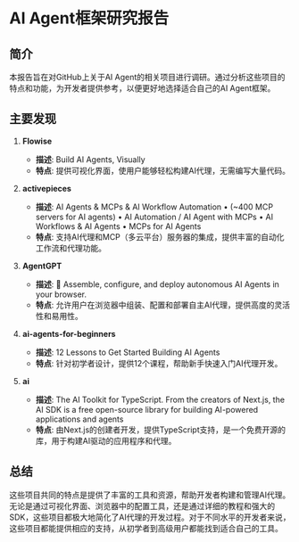 # AI Agent框架研究报告

## 简介
本报告旨在对GitHub上关于AI Agent的相关项目进行调研。通过分析这些项目的特点和功能，为开发者提供参考，以便更好地选择适合自己的AI Agent框架。

## 主要发现

1. **Flowise**
   - **描述**: Build AI Agents, Visually
   - **特点**: 提供可视化界面，使用户能够轻松构建AI代理，无需编写大量代码。

2. **activepieces**
   - **描述**: AI Agents & MCPs & AI Workflow Automation • (~400 MCP servers for AI agents) • AI Automation / AI Agent with MCPs • AI Workflows & AI Agents • MCPs for AI Agents
   - **特点**: 支持AI代理和MCP（多云平台）服务器的集成，提供丰富的自动化工作流和代理功能。

3. **AgentGPT**
   - **描述**: 🤖 Assemble, configure, and deploy autonomous AI Agents in your browser.
   - **特点**: 允许用户在浏览器中组装、配置和部署自主AI代理，提供高度的灵活性和易用性。

4. **ai-agents-for-beginners**
   - **描述**: 12 Lessons to Get Started Building AI Agents
   - **特点**: 针对初学者设计，提供12个课程，帮助新手快速入门AI代理开发。

5. **ai**
   - **描述**: The AI Toolkit for TypeScript. From the creators of Next.js, the AI SDK is a free open-source library for building AI-powered applications and agents
   - **特点**: 由Next.js的创建者开发，提供TypeScript支持，是一个免费开源的库，用于构建AI驱动的应用程序和代理。

## 总结
这些项目共同的特点是提供了丰富的工具和资源，帮助开发者构建和管理AI代理。无论是通过可视化界面、浏览器中的配置工具，还是通过详细的教程和强大的SDK，这些项目都极大地简化了AI代理的开发过程。对于不同水平的开发者来说，这些项目都能提供相应的支持，从初学者到高级用户都能找到适合自己的工具。